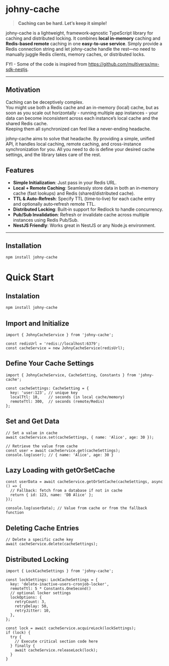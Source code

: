 # johny-cache

> **Caching can be hard. Let’s keep it simple!**

johny-cache is a lightweight, framework‐agnostic TypeScript library for caching and distributed locking. It combines **local in‐memory** caching and **Redis‐based remote** caching in one **easy‐to‐use service**. Simply provide a Redis connection string and let johny-cache handle the rest—no need to manually juggle Redis clients, memory caches, or distributed locks.

FYI - Some of the code is inspired from https://github.com/multiversx/mx-sdk-nestjs.

---

## Motivation

Caching can be deceptively complex. <br/>
You might use both a Redis cache and an in-memory (local) cache, but as soon as you scale out horizontally - running multiple app instances - your data can become inconsistent across each instance’s local cache and the shared Redis cache. <br/> Keeping them all synchronized can feel like a never-ending headache.

johny-cache aims to solve that headache. By providing a simple, unified API, it handles local caching, remote caching, and cross-instance synchronization for you. All you need to do is define your desired cache settings, and the library takes care of the rest.

## Features

- **Simple Initialization**: Just pass in your Redis URL.
- **Local + Remote Caching**: Seamlessly store data in both an in‐memory cache (fast lookups) and Redis (shared/distributed cache).
- **TTL & Auto‐Refresh**: Specify TTL (time‐to‐live) for each cache entry and optionally auto‐refresh remote TTL.
- **Distributed Locking**: Built‐in support for Redlock to handle concurrency.
- **Pub/Sub Invalidation**: Refresh or invalidate cache across multiple instances using Redis Pub/Sub.
- **NestJS Friendly**: Works great in NestJS or any Node.js environment.

---

## Installation

```bash
npm install johny-cache
```

# Quick Start

## Instalation

```bash
npm install johny-cache
```

## Import and Initialize

```TS
import { JohnyCacheService } from 'johny-cache';

const redisUrl = 'redis://localhost:6379';
const cacheService = new JohnyCacheService(redisUrl);
```

## Define Your Cache Settings

```TS
import { JohnyCacheService, CacheSetting, Constants } from 'johny-cache';

const cacheSettings: CacheSetting = {
  key: 'user:123', // unique key
  localTtl: 10,    // seconds (in local cache/memory)
  remoteTtl: 300,  // seconds (remote/Redis)
};
```

## Set and Get Data

```TS
// Set a value in cache
await cacheService.set(cacheSettings, { name: 'Alice', age: 30 });

// Retrieve the value from cache
const user = await cacheService.get(cacheSettings);
console.log(user); // { name: 'Alice', age: 30 }
```

## Lazy Loading with getOrSetCache

```TS
const userData = await cacheService.getOrSetCache(cacheSettings, async () => {
  // Fallback: fetch from a database if not in cache
  return { id: 123, name: 'DB Alice' };
});

console.log(userData); // Value from cache or from the fallback function
```

## Deleting Cache Entries

```TS
// Delete a specific cache key
await cacheService.delete(cacheSettings);
```

## Distributed Locking

```TS
import { LockCacheSettings } from 'johny-cache';

const lockSettings: LockCacheSettings = {
  key: 'delete-inactive-users-cronjob-locker',
  remoteTtl: 5 * Constants.OneSecond()
  // optional locker settings
  lockOptions: {
    retryCount: 3,
    retryDelay: 50,
    retryJitter: 10,
  },
};

const lock = await cacheService.acquireLock(lockSettings);
if (lock) {
  try {
    // Execute critical section code here
  } finally {
    await cacheService.releaseLock(lock);
  }
}
```
